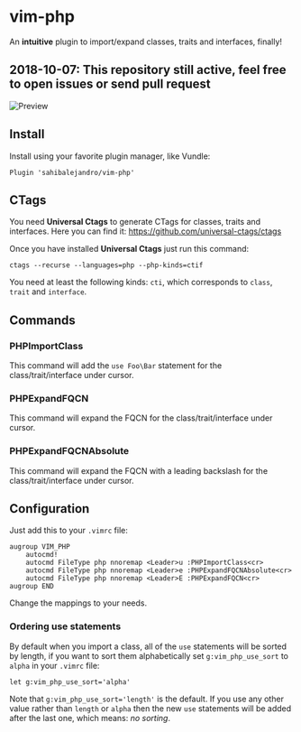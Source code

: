 # vim-php
An **intuitive** plugin to import/expand classes, traits and interfaces, finally!

## 2018-10-07: This repository still active, feel free to open issues or send pull request

![Preview](https://sahib.io/vim-php-namespace-sm.gif)

## Install
Install using your favorite plugin manager, like Vundle:
```vim
Plugin 'sahibalejandro/vim-php'
```

## CTags
You need **Universal Ctags** to generate CTags for classes, traits and interfaces.
Here you can find it: https://github.com/universal-ctags/ctags

Once you have installed **Universal Ctags** just run this command:
```
ctags --recurse --languages=php --php-kinds=ctif
```

You need at least the following kinds: `cti`, which corresponds to `class`,
`trait` and `interface`.

## Commands

### PHPImportClass
This command will add the `use Foo\Bar` statement for the class/trait/interface under cursor.

### PHPExpandFQCN
This command will expand the FQCN for the class/trait/interface under cursor.

### PHPExpandFQCNAbsolute
This command will expand the FQCN with a leading backslash for the class/trait/interface under
cursor.

## Configuration

Just add this to your `.vimrc` file:
```vim
augroup VIM_PHP
    autocmd!
    autocmd FileType php nnoremap <Leader>u :PHPImportClass<cr>
    autocmd FileType php nnoremap <Leader>e :PHPExpandFQCNAbsolute<cr>
    autocmd FileType php nnoremap <Leader>E :PHPExpandFQCN<cr>
augroup END
```

Change the mappings to your needs.

### Ordering use statements
By default when you import a class, all of the `use` statements will be sorted
by length, if you want to sort them alphabetically set `g:vim_php_use_sort` to
`alpha` in your `.vimrc` file:

```vim
let g:vim_php_use_sort='alpha'
```

Note that `g:vim_php_use_sort='length'` is the default. If you use any other
value rather than `length` or `alpha` then the new `use` statements will be
added after the last one, which means: *no sorting*.
